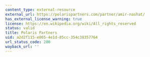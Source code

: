 ```yaml
---
content_type: external-resource
external_url: https://polarispartners.com/partner/amir-nashat/
has_external_license_warning: true
license: https://en.wikipedia.org/wiki/All_rights_reserved
status: valid
title: Polaris Partners
uid: a2d2f115-e865-4e1d-85cc-354c38357764
url_status_code: 200
wayback_url: ''
---
```

